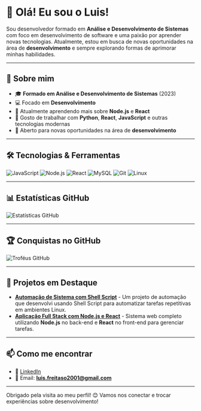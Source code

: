 # 👋 Olá! Eu sou o Luis!

Sou desenvolvedor formado em **Análise e Desenvolvimento de Sistemas** com foco em desenvolvimento de software e uma paixão por aprender novas tecnologias. Atualmente, estou em busca de novas oportunidades na área de **desenvolvimento** e sempre explorando formas de aprimorar minhas habilidades.

---

## 🚀 Sobre mim

- 🎓 **Formado em Análise e Desenvolvimento de Sistemas** (2023)
- 💻 Focado em **Desenvolvimento**
- 🔭 Atualmente aprendendo mais sobre **Node.js** e **React**
- 🌱 Gosto de trabalhar com **Python**, **React**, **JavaScript** e outras tecnologias modernas
- 🚀 Aberto para novas oportunidades na área de **desenvolvimento**

---

## 🛠️ Tecnologias & Ferramentas

![JavaScript](https://img.shields.io/badge/-JavaScript-yellow?style=flat-square&logo=javascript)
![Node.js](https://img.shields.io/badge/-Node.js-green?style=flat-square&logo=node.js)
![React](https://img.shields.io/badge/-React-blue?style=flat-square&logo=react)
![MySQL](https://img.shields.io/badge/-MySQL-blue?style=flat-square&logo=mysql)
![Git](https://img.shields.io/badge/-Git-orange?style=flat-square&logo=git)
![Linux](https://img.shields.io/badge/-Linux-black?style=flat-square&logo=linux)

---

## 📊 Estatísticas GitHub

![Estatísticas GitHub](https://github-readme-stats.vercel.app/api?username=Luis-freitas&show_icons=true&theme=radical)

---

## 🏆 Conquistas no GitHub

![Troféus GitHub](https://github-profile-trophy.vercel.app/?username=Luis-freitas&theme=onedark)

---

## 🔧 Projetos em Destaque

- [**Automação de Sistema com Shell Script**](https://github.com/Luis-freitas/projeto1) - Um projeto de automação que desenvolvi usando Shell Script para automatizar tarefas repetitivas em ambientes Linux.
- [**Aplicação Full Stack com Node.js e React**](https://github.com/Luis-freitas/projeto2) - Sistema web completo utilizando **Node.js** no back-end e **React** no front-end para gerenciar tarefas.

---

## 📫 Como me encontrar

- 💼 [LinkedIn](https://www.linkedin.com/in/luis-gustavo-freitas-de-oliveira)
- 📧 Email: **luis.freitaso2001@gmail.com**

---

Obrigado pela visita ao meu perfil! 😊 Vamos nos conectar e trocar experiências sobre desenvolvimento!
